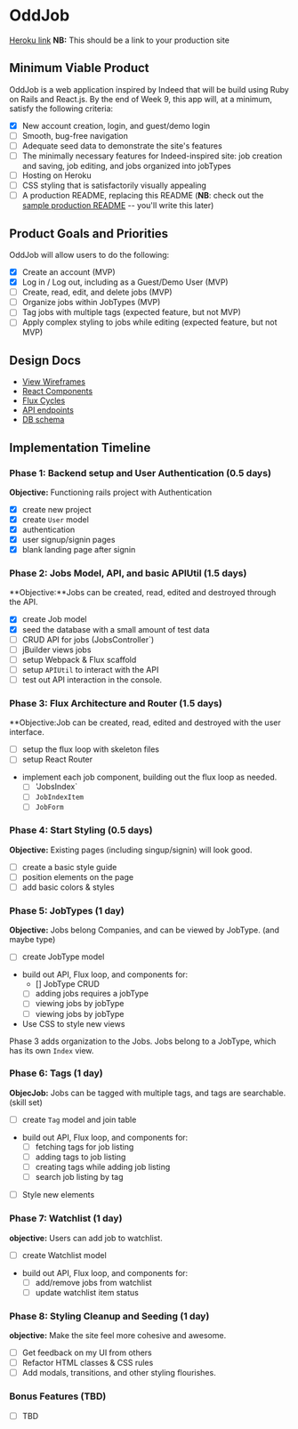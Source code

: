 # OddJob

[Heroku link][heroku] **NB:** This should be a link to your production site

[heroku]: oddjobappacademy.herokuapp.com

## Minimum Viable Product
OddJob is a web application inspired by Indeed that will be build using Ruby on Rails and React.js.  By the end of Week 9, this app will, at a minimum, satisfy the following criteria:

- [X] New account creation, login, and guest/demo login
- [ ] Smooth, bug-free navigation
- [ ] Adequate seed data to demonstrate the site's features
- [ ] The minimally necessary features for Indeed-inspired site: job creation and saving, job editing, and jobs organized into jobTypes
- [ ] Hosting on Heroku
- [ ] CSS styling that is satisfactorily visually appealing
- [ ] A production README, replacing this README (**NB**: check out the [sample production README](https://github.com/appacademy/sample-project-proposal/blob/master/docs/production_readme.md) -- you'll write this later)

## Product Goals and Priorities
OddJob will allow users to do the following:

<!-- This is a Markdown checklist. Use it to keep track of your
progress. Put an x between the brackets for a checkmark: [x] -->

- [X] Create an account (MVP)
- [X] Log in / Log out, including as a Guest/Demo User (MVP)
- [ ] Create, read, edit, and delete jobs (MVP)
- [ ] Organize jobs within JobTypes (MVP)
- [ ] Tag jobs with multiple tags (expected feature, but not MVP)
- [ ] Apply complex styling to jobs while editing (expected feature, but not MVP)

## Design Docs
* [View Wireframes][views]
* [React Components][components]
* [Flux Cycles][flux-cycles]
* [API endpoints][api-endpoints]
* [DB schema][schema]

[views]: ./docs/views.md
[components]: ./docs/components.md
[flux-cycles]: ./docs/flux-cycles.md
[api-endpoints]: ./docs/api-endpoints.md
[schema]: ./docs/schema.md

## Implementation Timeline

### Phase 1: Backend setup and User Authentication (0.5 days)

**Objective:** Functioning rails project with Authentication

- [X] create new project
- [X] create `User` model
- [X] authentication
- [X] user signup/signin pages
- [X] blank landing page after signin

### Phase 2: Jobs Model, API, and basic APIUtil (1.5 days)

**Objective:**Jobs can be created, read, edited and destroyed through
the API.

- [X] create Job model
- [X] seed the database with a small amount of test data
- [ ] CRUD API for jobs (JobsController`)
- [ ] jBuilder views jobs
- [ ] setup Webpack & Flux scaffold
- [ ] setup `APIUtil` to interact with the API
- [ ] test out API interaction in the console.

### Phase 3: Flux Architecture and Router (1.5 days)

**Objective:Job can be created, read, edited and destroyed with the
user interface.

- [ ] setup the flux loop with skeleton files
- [ ] setup React Router
- implement each job component, building out the flux loop as needed.
  - [ ] 'JobsIndex`
  - [ ] `JobIndexItem`
  - [ ] `JobForm`

### Phase 4: Start Styling (0.5 days)

**Objective:** Existing pages (including singup/signin) will look good.

- [ ] create a basic style guide
- [ ] position elements on the page
- [ ] add basic colors & styles

### Phase 5: JobTypes (1 day)

**Objective:** Jobs belong Companies, and can be viewed by JobType. (and maybe type)

- [ ] create JobType model
- build out API, Flux loop, and components for:
  - [] JobType CRUD
  - [ ] adding jobs requires a jobType
  - [ ] viewing jobs by jobType
  - [ ] viewing jobs by jobType
- Use CSS to style new views

Phase 3 adds organization to the Jobs. Jobs belong to a JobType,
which has its own `Index` view.

### Phase 6: Tags (1 day)

**ObjecJob:** Jobs can be tagged with multiple tags, and tags are searchable.(skill set)

- [ ] create `Tag` model and join table
- build out API, Flux loop, and components for:
  - [ ] fetching tags for job listing
  - [ ] adding tags to job listing
  - [ ] creating tags while adding job listing
  - [ ] search job listing by tag
- [ ] Style new elements

### Phase 7: Watchlist (1 day)

**objective:** Users can add job to watchlist.

- [ ] create Watchlist model
- build out API, Flux loop, and components for:
  - [ ] add/remove jobs from watchlist
  - [ ] update watchlist item status

### Phase 8: Styling Cleanup and Seeding (1 day)

**objective:** Make the site feel more cohesive and awesome.

- [ ] Get feedback on my UI from others
- [ ] Refactor HTML classes & CSS rules
- [ ] Add modals, transitions, and other styling flourishes.

### Bonus Features (TBD)
- [ ] TBD

[phase-one]: ./docs/phases/phase1.md
[phase-two]: ./docs/phases/phase2.md
[phase-three]: ./docs/phases/phase3.md
[phase-four]: ./docs/phases/phase4.md
[phase-five]: ./docs/phases/phase5.md
